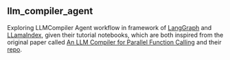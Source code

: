 ## llm_compiler_agent
Exploring LLMCompiler Agent workflow in framework of <a href="https://github.com/langchain-ai/langgraph/blob/main/examples/llm-compiler/LLMCompiler.ipynb">LangGraph</a> and  <a href="https://github.com/run-llama/llama-hub/blob/main/llama_hub/llama_packs/agents/llm_compiler/llm_compiler.ipynb">LLamaIndex</a>, given their tutorial notebooks, which are both inspired from the original paper called <a href="https://arxiv.org/abs/2312.04511">An LLM Compiler for Parallel Function Calling</a> and their  <a href="https://github.com/SqueezeAILab/LLMCompiler?tab=readme-ov-file">repo</a>.
